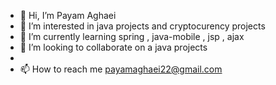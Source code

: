 - 👋 Hi, I’m Payam Aghaei
- 👀 I’m interested in java projects and cryptocurency projects
- 🌱 I’m currently learning spring , java-mobile , jsp , ajax
- 💞️ I’m looking to collaborate on a java projects
- 
- 📫 How to reach me payamaghaei22@gmail.com

<!---
PayamProgramming/PayamProgramming is a ✨ special ✨ repository because its `README.md` (this file) appears on your GitHub profile.
You can click the Preview link to take a look at your changes.
--->
